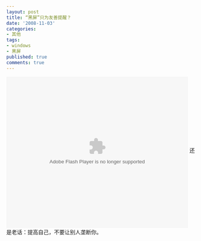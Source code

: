 ```yaml
---
layout: post
title: “黑屏”只为友善提醒？
date: '2008-11-03'
categories:
- 其他
tags:
- windows
- 黑屏
published: true
comments: true
---
```

<p><object classid="clsid:d27cdb6e-ae6d-11cf-96b8-444553540000" width="480" height="400" codebase="http://download.macromedia.com/pub/shockwave/cabs/flash/swflash.cab#version=6,0,40,0"><param name="align" value="middle" /><param name="src" value="http://player.youku.com/player.php/sid/XNDg3MzcxNDg=/v.swf" /><embed type="application/x-shockwave-flash" width="480" height="400" src="http://player.youku.com/player.php/sid/XNDg3MzcxNDg=/v.swf" align="middle"></embed></object>
还是老话：提高自己，不要让别人垄断你。</p>
